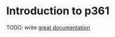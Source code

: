 # Introduction to p361

TODO: write [great documentation](http://jacobian.org/writing/what-to-write/)
